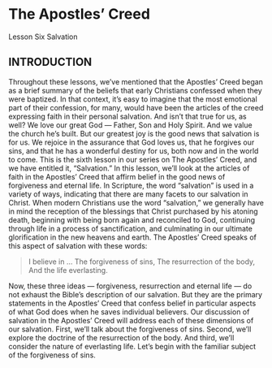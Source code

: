 # The Apostles’ Creed
Lesson Six
Salvation

## INTRODUCTION

Throughout these lessons, we’ve mentioned that the Apostles’ Creed began as a brief summary of the beliefs that early Christians confessed when they were baptized. In that context, it’s easy to imagine that the most emotional part of their confession, for many, would have been the articles of the creed expressing faith in their personal salvation. 
And isn’t that true for us, as well? We love our great God — Father, Son and Holy Spirit. And we value the church he’s built. But our greatest joy is the good news that salvation is for us. We rejoice in the assurance that God loves us, that he forgives our sins, and that he has a wonderful destiny for us, both now and in the world to come.
This is the sixth lesson in our series on The Apostles’ Creed, and we have entitled it, “Salvation.” In this lesson, we’ll look at the articles of faith in the Apostles’ Creed that affirm belief in the good news of forgiveness and eternal life.
In Scripture, the word “salvation” is used in a variety of ways, indicating that there are many facets to our salvation in Christ. When modern Christians use the word “salvation,” we generally have in mind the reception of the blessings that Christ purchased by his atoning death, beginning with being born again and reconciled to God, continuing through life in a process of sanctification, and culminating in our ultimate glorification in the new heavens and earth. 
The Apostles’ Creed speaks of this aspect of salvation with these words: 
	
> I believe in …
> The forgiveness of sins,
> The resurrection of the body,
> And the life everlasting.

Now, these three ideas — forgiveness, resurrection and eternal life — do not exhaust the Bible’s description of our salvation. But they are the primary statements in the Apostles’ Creed that confess belief in particular aspects of what God does when he saves individual believers. 
Our discussion of salvation in the Apostles’ Creed will address each of these dimensions of our salvation. First, we’ll talk about the forgiveness of sins. Second, we’ll explore the doctrine of the resurrection of the body. And third, we’ll consider the nature of everlasting life. Let’s begin with the familiar subject of the forgiveness of sins.
